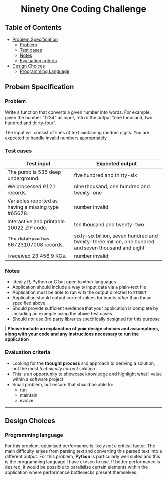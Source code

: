 <h1 align="center"> Ninety One Coding Challenge </h1>

<!-- content -->

## Table of Contents
- [Problem Specification](#Problem-Specification)
  - [Problem](#Problem)
  - [Test cases](#Test-cases)
  - [Notes](#Notes)
  - [Evaluation criteria](#Evaluation-criteria)
- [Design Choices](#Design-Choices)
  - [Programming Language](#programming-language)

## Probem Specification
### Problem
Write a function that converts a given number into words. For example, given the number "1234" as input, return the output "one thousand, two hundred and thirty-four".

The input will consist of lines of text containing random digits. You are expected to handle invalid numbers appropriately.

### Test cases
| Test input                                          | Expected output                                                                                     |
| --------------------------------------------------- | --------------------------------------------------------------------------------------------------- |
| The pump is 536 deep underground.                   | five hundred and thirty-six                                                                         |
| We processed 9121 records.                          | nine thousand, one hundred and twenty-one                                                           |
| Variables reported as having a missing type #65678. | number invalid                                                                                      |
| Interactive and printable 10022 ZIP code.           | ten thousand and twenty-two                                                                         |
| The database has 66723107008 records.               | sixty-six billion, seven hundred and twenty-three million, one hundred and seven thousand and eight |
| I received 23 456,9 KGs.                            | number invalid                                                                                      |
 
### Notes
* Ideally R, Python or C but open to other languages
* Application should include a way to input data via a plain-text file
* Application must be able to run with the output directed to `STDOUT`
* Application should output correct values for inputs *other* than those specified above
* Should provide sufficient evidence that your application is complete by including an example using the above test cases
* Should *not* use 3rd party libraries specifically designed for this purpose

| **Please include an explanation of your design choices and assumptions, along with your code and any instructions necessary to run the application**

### Evaluation criteria
* Looking for the **thought process** and approach to deriving a solution, not the most *technically correct* solution
* This is an opportunity to showcase knowledge and highlight what I value within a software project
* Small problem, but ensure that should be able to:
    * run
    * maintain
    * evolve

---

## Design Choices
### Programming language
For this problem, optimised performance is likely *not* a critical factor. The main difficulty arises from parsing text and converting this parsed text into a different output. For this problem, **Python** is particularly well suited and this is the programming language I have chosen to use. If better performance is desired, it would be possible to parallelise certain elements within the application where performance bottlenecks present themselves.
